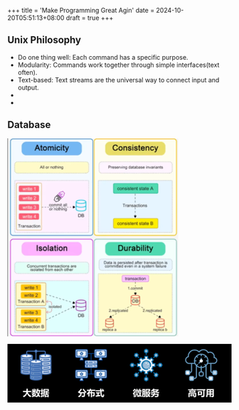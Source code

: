 +++
title = 'Make Programming Great Agin'
date = 2024-10-20T05:51:13+08:00
draft = true
+++


## Unix Philosophy

- Do one thing well: Each command has a specific purpose.
- Modularity: Commands work together through simple interfaces(text often).
- Text-based: Text streams are the universal way to connect input and output.
- 
- 

## Database

![1729375492418](image/make-programming-great-agin/1729375492418.png)


![1729375751393](image/make-programming-great-agin/1729375751393.png)
